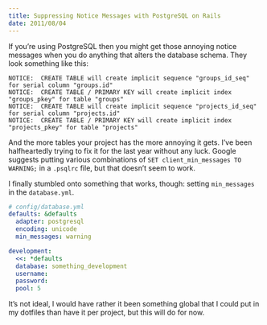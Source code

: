 ```yaml
---
title: Suppressing Notice Messages with PostgreSQL on Rails
date: 2011/08/04
---
```


If you’re using PostgreSQL then you might get those annoying notice messages when you do anything that alters the database schema. They look something like this:

```text
NOTICE:  CREATE TABLE will create implicit sequence "groups_id_seq" for serial column "groups.id"
NOTICE:  CREATE TABLE / PRIMARY KEY will create implicit index "groups_pkey" for table "groups"
NOTICE:  CREATE TABLE will create implicit sequence "projects_id_seq" for serial column "projects.id"
NOTICE:  CREATE TABLE / PRIMARY KEY will create implicit index "projects_pkey" for table "projects"
```

And the more tables your project has the more annoying it gets. I’ve been halfheartedly trying to fix it for the last year without any luck. Google suggests putting various combinations of  `SET client_min_messages TO WARNING;` in a `.psqlrc` file, but that doesn’t seem to work.

I finally stumbled onto something that works, though: setting `min_messages` in the `database.yml`.

```yaml
# config/database.yml
defaults: &defaults
  adapter: postgresql
  encoding: unicode
  min_messages: warning

development:
  <<: *defaults
  database: something_development
  username:
  password:
  pool: 5
```

It’s not ideal, I would have rather it been something global that I could put in my dotfiles than have it per project, but this will do for now.
